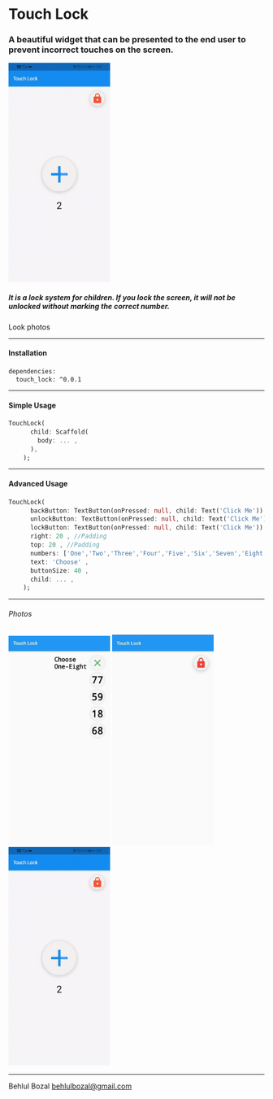 # Touch Lock

### A beautiful widget that can be presented to the end user to prevent incorrect touches on the screen.

<img src="https://raw.githubusercontent.com/behlulbozal/touch_lock/main/assets/usage.gif" alt="drawing" width="200"/> 

##### It is a lock system for children. If you lock the screen, it will not be unlocked without marking the correct number.

Look photos

---

#### Installation

    dependencies:
      touch_lock: ^0.0.1

---

#### Simple Usage

```dart
TouchLock(
      child: Scaffold(
        body: ... ,
      ),
    );
```

---

#### Advanced Usage

```dart
TouchLock(
      backButton: TextButton(onPressed: null, child: Text('Click Me')) ,
      unlockButton: TextButton(onPressed: null, child: Text('Click Me')) ,
      lockButton: TextButton(onPressed: null, child: Text('Click Me'))... ,
      right: 20 , //Padding
      top: 20 , //Padding
      numbers: ['One','Two','Three','Four','Five','Six','Seven','Eight','Nine'] ,
      text: 'Choose' ,
      buttonSize: 40 ,
      child: ... ,
    );
```

---

###### Photos

<img src="https://raw.githubusercontent.com/behlulbozal/touch_lock/main/assets/1.jpeg" alt="drawing" width="200"/> <img src="https://raw.githubusercontent.com/behlulbozal/touch_lock/main/assets/2.jpeg" alt="drawing" width="200"/> <img src="https://raw.githubusercontent.com/behlulbozal/touch_lock/main/assets/usage.gif" alt="drawing" width="200"/>

---

Behlul Bozal
behlulbozal@gmail.com
